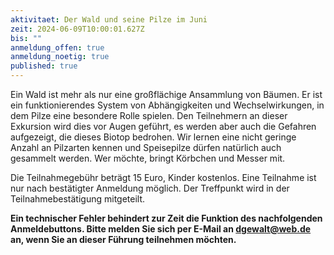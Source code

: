 ```yaml
---
aktivitaet: Der Wald und seine Pilze im Juni
zeit: 2024-06-09T10:00:01.627Z
bis: ""
anmeldung_offen: true
anmeldung_noetig: true
published: true
---
```

Ein Wald ist mehr als nur eine großflächige Ansammlung von Bäumen. Er ist ein funktionierendes System von Abhängigkeiten und Wechselwirkungen, in dem Pilze eine besondere Rolle spielen. Den Teilnehmern an dieser Exkursion wird dies vor Augen geführt, es werden aber auch die Gefahren aufgezeigt, die dieses Biotop bedrohen. Wir lernen eine nicht geringe Anzahl an Pilzarten kennen und Speisepilze dürfen natürlich auch gesammelt werden. Wer möchte, bringt Körbchen und Messer mit.

Die Teilnahmegebühr beträgt 15 Euro, Kinder kostenlos. Eine Teilnahme ist nur nach bestätigter Anmeldung möglich. Der Treffpunkt wird in der Teilnahmebestätigung mitgeteilt.

 **Ein technischer Fehler behindert zur Zeit die Funktion des nachfolgenden Anmeldebuttons. Bitte melden Sie sich per E-Mail an [dgewalt@web.de](dgewalt@web.de) an, wenn Sie an dieser Führung teilnehmen möchten.**
